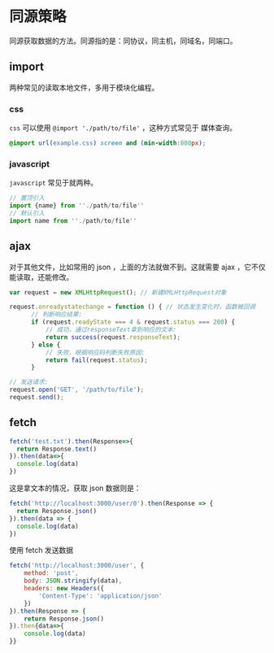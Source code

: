 # 同源策略

同源获取数据的方法。同源指的是：同协议，同主机，同域名，同端口。

## import

两种常见的读取本地文件，多用于模块化编程。

### css

`css` 可以使用 `@import './path/to/file'` ，这种方式常见于 媒体查询。

```css
@import url(example.css) screen and (min-width:800px);
```

### javascript

`javascript` 常见于就两种。

``` js
// 置顶引入
import {name} from ''./path/to/file''
// 默认引入
import name from ''./path/to/file''
```

## ajax

对于其他文件，比如常用的 json ，上面的方法就做不到。这就需要 ajax ，它不仅能读取，还能修改。

````js
var request = new XMLHttpRequest(); // 新建XMLHttpRequest对象

request.onreadystatechange = function () { // 状态发生变化时，函数被回调
      // 判断响应结果:
      if (request.readyState === 4 & request.status === 200) {
          // 成功，通过responseText拿到响应的文本:
          return success(request.responseText);
      } else {
          // 失败，根据响应码判断失败原因:
          return fail(request.status);
      }

// 发送请求:
request.open('GET', '/path/to/file');
request.send();
````

## fetch

```js
fetch('test.txt').then(Response=>{
  return Response.text()
}).then(data=>{
  console.log(data)
})
```

这是拿文本的情况，获取 json 数据则是：

```js
fetch('http://localhost:3000/user/0').then(Response => {
  return Response.json()
}).then(data => {
  console.log(data)
})
```

使用 fetch 发送数据

```js
fetch('http://localhost:3000/user', {
    method: 'post',
    body: JSON.stringify(data),
    headers: new Headers({
        'Content-Type': 'application/json'
    })
}).then(Response => {
    return Response.json()
}).then{data=>{
    console.log(data)
}}
```







